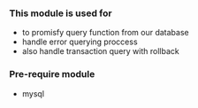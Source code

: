### This module is used for 
- to promisfy query function from our database
- handle error querying proccess
- also handle transaction query with rollback

### Pre-require module
- mysql